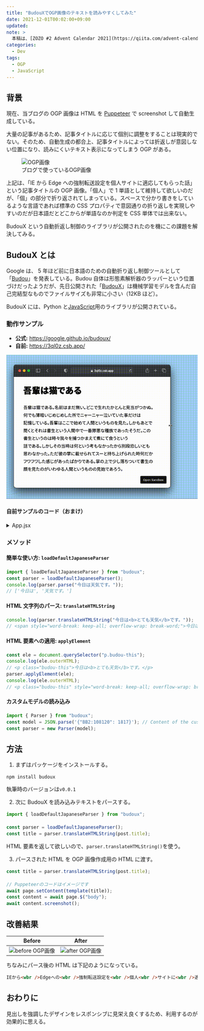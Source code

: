 ```yaml
---
title: "BudouXでOGP画像のテキストを読みやすくしてみた"
date: 2021-12-01T00:02:00+09:00
updated:
note: >
  本稿は、[ZOZO #2 Advent Calendar 2021](https://qiita.com/advent-calendar/2021/zozo) 1日目の記事です。
categories:
  - Dev
tags:
  - OGP
  - JavaScript
---
```


## 背景

現在、当ブログの OGP 画像は HTML を [Puppeteer](https://github.com/puppeteer/puppeteer) で screenshot して自動生成している。

大量の記事があるため、記事タイトルに応じて個別に調整をすることは現実的でない。そのため、自動生成の都合上、記事タイトルによっては折返しが意図しない位置になり、読みにくいテキスト表示になってしまう OGP がある。

<figure>
<img src="https://storage.googleapis.com/zenn-user-upload/5ca80f111467-20211124.png" alt="OGP画像">
<figcaption>ブログで使っているOGP画像</figcaption>
</figure>

上記は、「IE から Edge への強制転送設定を個人サイトに適応してもらった話」という記事タイトルの OGP 画像。「個人」で 1 単語として維持して欲しいのだが、「個」の部分で折り返されてしまっている。スペースで分かり書きをしているような言語であれば標準の CSS プロパティで意図通りの折り返しを実現しやすいのだが日本語だとどこからが単語なのか判定を CSS 単体では出来ない。

BudouX という自動折返し制御のライブラリが公開されたのを機にこの課題を解決してみる。

## BudouX とは

Google は、 5 年ほど前に日本語のための自動折り返し制御ツールとして「[Budou](https://developers-jp.googleblog.com/2016/10/budou.html)」を発表している。Budou 自体は形態素解析器のラッパーという位置づけだったようだが、先日公開された「[BudouX](https://github.com/google/budoux/)」は機械学習モデルを含んだ自己完結型なものでファイルサイズも非常に小さい（12KB ほど）。

BudouX には、Python と[JavaScript](https://github.com/google/budoux/tree/main/javascript/)用のライブラリが公開されている。

### 動作サンプル

- **公式:** https://google.github.io/budoux/
- **自前:** https://3ql0z.csb.app/

![BudouXの動作サンプルアニメーション](/images/budoux-sample.gif)

#### 自前サンプルのコード（おまけ）

<!-- prettier-ignore-start -->
<details>
<summary>App.jsx</summary>

```jsx
import React, { useEffect } from "react";

import { loadDefaultJapaneseParser } from "budoux";
const parser = loadDefaultJapaneseParser();

export default function App() {
  useEffect(() => {
    const elems = document.querySelectorAll(".text");
    elems.forEach((elem) => {
      parser.applyElement(elem);
    });
  });

  return (
    <div className="App">
      <h1 className="text">吾輩は猫である</h1>
      <p className="text">
        吾輩は猫である。名前はまだ無い。どこで生れたかとんと見当がつかぬ。何でも薄暗いじめじめした所でニャーニャー泣いていた事だけは記憶している。吾輩はここで始めて人間というものを見た。しかもあとで聞くとそれは書生という人間中で一番獰悪な種族であったそうだ。この書生というのは時々我々を捕つかまえて煮にて食うという話である。しかしその当時は何という考もなかったから別段恐しいとも思わなかった。ただ彼の掌に載せられてスーと持ち上げられた時何だかフワフワした感じがあったばかりである。掌の上で少し落ちついて書生の顔を見たのがいわゆる人間というものの見始であろう。
      </p>
    </div>
  );
}
```

</details>
<!-- prettier-ignore-end -->

### メソッド

#### 簡単な使い方: `loadDefaultJapaneseParser`

```js
import { loadDefaultJapaneseParser } from "budoux";
const parser = loadDefaultJapaneseParser();
console.log(parser.parse("今日は天気です。"));
// ['今日は', '天気です。']
```

#### HTML 文字列のパース: `translateHTMLString`

```js
console.log(parser.translateHTMLString("今日は<b>とても天気</b>です。"));
// <span style="word-break: keep-all; overflow-wrap: break-word;">今日は<b><wbr>とても<wbr>天気</b>です。</span>
```

#### HTML 要素への適用: `applyElement`

```js
const ele = document.querySelector("p.budou-this");
console.log(ele.outerHTML);
// <p class="budou-this">今日は<b>とても天気</b>です。</p>
parser.applyElement(ele);
console.log(ele.outerHTML);
// <p class="budou-this" style="word-break: keep-all; overflow-wrap: break-word;">今日は<b><wbr>とても<wbr>天気</b>です。</p>
```

#### カスタムモデルの読み込み

```js
import { Parser } from "budoux";
const model = JSON.parse('{"BB2:108120": 1817}'); // Content of the custom model JSON file.
const parser = new Parser(model);
```

## 方法

1. まずはパッケージをインストールする。

```
npm install budoux
```

執筆時のバージョンは`v0.0.1`

2. 次に BudouX を読み込みテキストをパースする。

```js
import { loadDefaultJapaneseParser } from "budoux";

const parser = loadDefaultJapaneseParser();
const title = parser.translateHTMLString(post.title);
```

HTML 要素を返して欲しいので、`parser.translateHTMLString()`を使う。

3. パースされた HTML を OGP 画像作成用の HTML に渡す。

```js
const title = parser.translateHTMLString(post.title);

// Puppeteerのコードはイメージです
await page.setContent(template(title));
const content = await page.$("body");
await content.screenshot();
```

## 改善結果

| Before                                                                                       | After                                                                                       |
| -------------------------------------------------------------------------------------------- | ------------------------------------------------------------------------------------------- |
| ![before OGP画像](https://storage.googleapis.com/zenn-user-upload/5ca80f111467-20211124.png) | ![after OGP画像](https://storage.googleapis.com/zenn-user-upload/352d5191a361-20211124.png) |

ちなみにパース後の HTML は下記のようになっている。

```html
IEから<wbr />Edgeへの<wbr />強制転送設定を<wbr />個人<wbr />サイトに<wbr />適応してもらった<wbr />話
```

## おわりに

見出しを強調したデザインをレスポンシブに見栄え良くするため、利用するのが効果的に思える。
